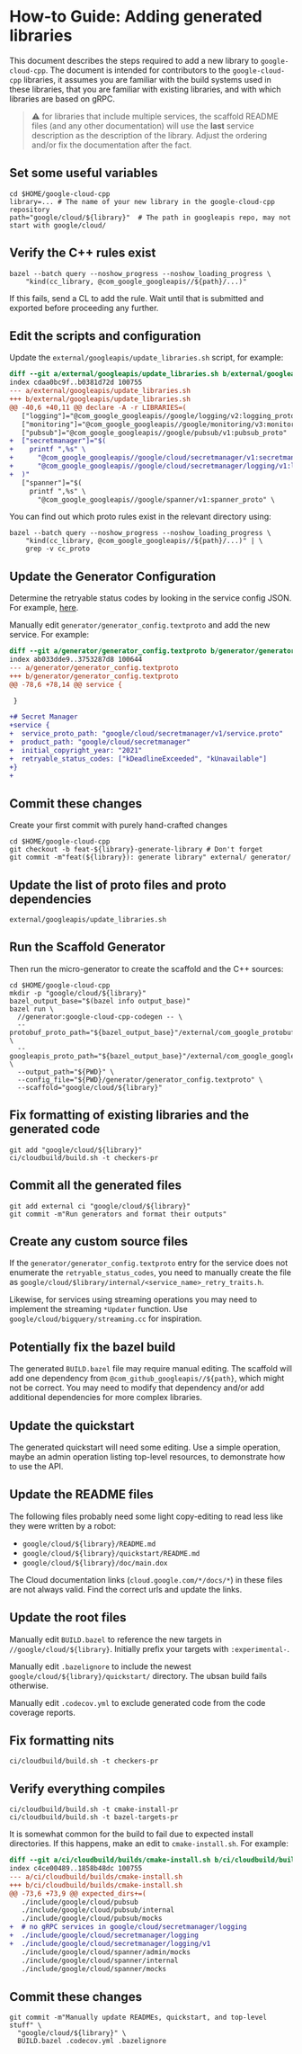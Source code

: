 # How-to Guide: Adding generated libraries

This document describes the steps required to add a new library to
`google-cloud-cpp`. The document is intended for contributors to the
`google-cloud-cpp` libraries, it assumes you are familiar with the build systems
used in these libraries, that you are familiar with existing libraries, and with
which libraries are based on gRPC.

> :warning: for libraries that include multiple services, the scaffold README
> files (and any other documentation) will use the **last** service description
> as the description of the library. Adjust the ordering and/or fix the
> documentation after the fact.

## Set some useful variables

```shell
cd $HOME/google-cloud-cpp
library=... # The name of your new library in the google-cloud-cpp repository
path="google/cloud/${library}"  # The path in googleapis repo, may not start with google/cloud/
```

## Verify the C++ rules exist

```shell
bazel --batch query --noshow_progress --noshow_loading_progress \
    "kind(cc_library, @com_google_googleapis//${path}/...)"
```

If this fails, send a CL to add the rule. Wait until that is submitted and
exported before proceeding any further.

## Edit the scripts and configuration

Update the `external/googleapis/update_libraries.sh` script, for example:

```diff
diff --git a/external/googleapis/update_libraries.sh b/external/googleapis/update_libraries.sh
index cdaa0bc9f..b0381d72d 100755
--- a/external/googleapis/update_libraries.sh
+++ b/external/googleapis/update_libraries.sh
@@ -40,6 +40,11 @@ declare -A -r LIBRARIES=(
   ["logging"]="@com_google_googleapis//google/logging/v2:logging_proto"
   ["monitoring"]="@com_google_googleapis//google/monitoring/v3:monitoring_proto"
   ["pubsub"]="@com_google_googleapis//google/pubsub/v1:pubsub_proto"
+  ["secretmanager"]="$(
+    printf ",%s" \
+      "@com_google_googleapis//google/cloud/secretmanager/v1:secretmanager_proto" \
+      "@com_google_googleapis//google/cloud/secretmanager/logging/v1:logging_proto"
+  )"
   ["spanner"]="$(
     printf ",%s" \
       "@com_google_googleapis//google/spanner/v1:spanner_proto" \
```

You can find out which proto rules exist in the relevant directory using:

```shell
bazel --batch query --noshow_progress --noshow_loading_progress \
    "kind(cc_library, @com_google_googleapis//${path}/...)" | \
    grep -v cc_proto
```

## Update the Generator Configuration

Determine the retryable status codes by looking in the service config JSON. For
example, [here][retryable-status-codes].

[retryable-status-codes]: https://github.com/googleapis/googleapis/blob/0fea253787a4f2769b97b0ed3a8f5b28ef17ffa7/google/cloud/secretmanager/v1/secretmanager_grpc_service_config.json#L77-L80

Manually edit `generator/generator_config.textproto` and add the new service.
For example:

```diff
diff --git a/generator/generator_config.textproto b/generator/generator_config.textproto
index ab033dde9..3753287d8 100644
--- a/generator/generator_config.textproto
+++ b/generator/generator_config.textproto
@@ -78,6 +78,14 @@ service {

 }

+# Secret Manager
+service {
+  service_proto_path: "google/cloud/secretmanager/v1/service.proto"
+  product_path: "google/cloud/secretmanager"
+  initial_copyright_year: "2021"
+  retryable_status_codes: ["kDeadlineExceeded", "kUnavailable"]
+}
+
```

## Commit these changes

Create your first commit with purely hand-crafted changes

```shell
cd $HOME/google-cloud-cpp
git checkout -b feat-${library}-generate-library # Don't forget
git commit -m"feat(${library}): generate library" external/ generator/
```

## Update the list of proto files and proto dependencies

```shell
external/googleapis/update_libraries.sh
```

## Run the Scaffold Generator

Then run the micro-generator to create the scaffold and the C++ sources:

```shell
cd $HOME/google-cloud-cpp
mkdir -p "google/cloud/${library}"
bazel_output_base="$(bazel info output_base)"
bazel run \
  //generator:google-cloud-cpp-codegen -- \
  --protobuf_proto_path="${bazel_output_base}"/external/com_google_protobuf/src \
  --googleapis_proto_path="${bazel_output_base}"/external/com_google_googleapis \
  --output_path="${PWD}" \
  --config_file="${PWD}/generator/generator_config.textproto" \
  --scaffold="google/cloud/${library}"
```

## Fix formatting of existing libraries and the generated code 

```shell
git add "google/cloud/${library}"
ci/cloudbuild/build.sh -t checkers-pr
```

## Commit all the generated files

```shell
git add external ci "google/cloud/${library}"
git commit -m"Run generators and format their outputs"
```

## Create any custom source files

If the `generator/generator_config.textproto` entry for the service does not
enumerate the `retryable_status_codes`, you need to manually create the file as
`google/cloud/$library/internal/<service_name>_retry_traits.h`.

Likewise, for services using streaming operations you may need to implement the
streaming `*Updater` function. Use `google/cloud/bigquery/streaming.cc` for
inspiration.

## Potentially fix the bazel build

The generated `BUILD.bazel` file may require manual editing. The scaffold will
add one dependency from `@com_github_googleapis//${path}`, which might not be
correct. You may need to modify that dependency and/or add additional
dependencies for more complex libraries.

## Update the quickstart

The generated quickstart will need some editing. Use a simple operation, maybe
an admin operation listing top-level resources, to demonstrate how to use the
API.

## Update the README files

The following files probably need some light copy-editing to read less like they
were written by a robot:

- `google/cloud/${library}/README.md`
- `google/cloud/${library}/quickstart/README.md`
- `google/cloud/${library}/doc/main.dox`

The Cloud documentation links (`cloud.google.com/*/docs/*`) in these files are
not always valid. Find the correct urls and update the links.

## Update the root files

Manually edit `BUILD.bazel` to reference the new targets in
`//google/cloud/${library}`. Initially prefix your targets with
`:experimental-`.

Manually edit `.bazelignore` to include the newest
`google/cloud/${library}/quickstart/` directory. The ubsan build fails
otherwise.

Manually edit `.codecov.yml` to exclude generated code from the code coverage
reports.

## Fix formatting nits

```shell
ci/cloudbuild/build.sh -t checkers-pr
```

## Verify everything compiles

```shell
ci/cloudbuild/build.sh -t cmake-install-pr
ci/cloudbuild/build.sh -t bazel-targets-pr
```

It is somewhat common for the build to fail due to expected install directories.
If this happens, make an edit to `cmake-install.sh`. For example:

```diff
diff --git a/ci/cloudbuild/builds/cmake-install.sh b/ci/cloudbuild/builds/cmake-install.sh
index c4ce00489..1858b48dc 100755
--- a/ci/cloudbuild/builds/cmake-install.sh
+++ b/ci/cloudbuild/builds/cmake-install.sh
@@ -73,6 +73,9 @@ expected_dirs+=(
   ./include/google/cloud/pubsub
   ./include/google/cloud/pubsub/internal
   ./include/google/cloud/pubsub/mocks
+  # no gRPC services in google/cloud/secretmanager/logging
+  ./include/google/cloud/secretmanager/logging
+  ./include/google/cloud/secretmanager/logging/v1
   ./include/google/cloud/spanner/admin/mocks
   ./include/google/cloud/spanner/internal
   ./include/google/cloud/spanner/mocks
```

## Commit these changes

```shell
git commit -m"Manually update READMEs, quickstart, and top-level stuff" \
  "google/cloud/${library}" \
  BUILD.bazel .codecov.yml .bazelignore
```
